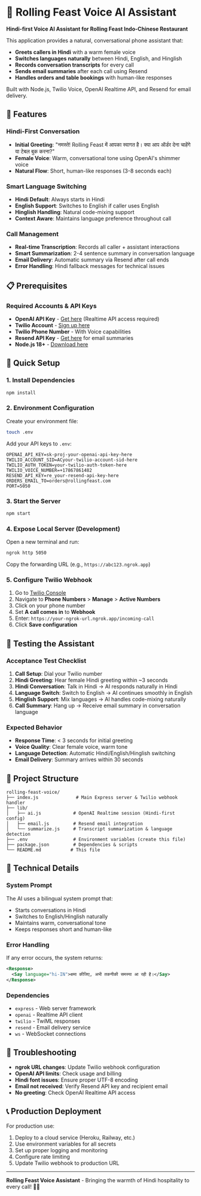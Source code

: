 # 🍜 Rolling Feast Voice AI Assistant

**Hindi-first Voice AI Assistant for Rolling Feast Indo-Chinese Restaurant**

This application provides a natural, conversational phone assistant that:
- **Greets callers in Hindi** with a warm female voice
- **Switches languages naturally** between Hindi, English, and Hinglish
- **Records conversation transcripts** for every call
- **Sends email summaries** after each call using Resend
- **Handles orders and table bookings** with human-like responses

Built with Node.js, Twilio Voice, OpenAI Realtime API, and Resend for email delivery.

## 🎯 Features

### Hindi-First Conversation
- **Initial Greeting**: "नमस्ते! Rolling Feast में आपका स्वागत है। क्या आप ऑर्डर देना चाहेंगे या टेबल बुक करना?"
- **Female Voice**: Warm, conversational tone using OpenAI's shimmer voice
- **Natural Flow**: Short, human-like responses (3-8 seconds each)

### Smart Language Switching
- **Hindi Default**: Always starts in Hindi
- **English Support**: Switches to English if caller uses English
- **Hinglish Handling**: Natural code-mixing support
- **Context Aware**: Maintains language preference throughout call

### Call Management
- **Real-time Transcription**: Records all caller + assistant interactions
- **Smart Summarization**: 2-4 sentence summary in conversation language
- **Email Delivery**: Automatic summary via Resend after call ends
- **Error Handling**: Hindi fallback messages for technical issues

## 📋 Prerequisites

### Required Accounts & API Keys
- **OpenAI API Key** - [Get here](https://platform.openai.com/) (Realtime API access required)
- **Twilio Account** - [Sign up here](https://www.twilio.com/try-twilio)
- **Twilio Phone Number** - With Voice capabilities
- **Resend API Key** - [Get here](https://resend.com/) for email summaries
- **Node.js 18+** - [Download here](https://nodejs.org/)

## 🚀 Quick Setup

### 1. Install Dependencies
```bash
npm install
```

### 2. Environment Configuration
Create your environment file:
```bash
touch .env
```

Add your API keys to `.env`:
```env
OPENAI_API_KEY=sk-proj-your-openai-api-key-here
TWILIO_ACCOUNT_SID=ACyour-twilio-account-sid-here
TWILIO_AUTH_TOKEN=your-twilio-auth-token-here
TWILIO_VOICE_NUMBER=+17867861482
RESEND_API_KEY=re_your-resend-api-key-here
ORDERS_EMAIL_TO=orders@rollingfeast.com
PORT=5050
```

### 3. Start the Server
```bash
npm start
```

### 4. Expose Local Server (Development)
Open a new terminal and run:
```bash
ngrok http 5050
```
Copy the forwarding URL (e.g., `https://abc123.ngrok.app`)

### 5. Configure Twilio Webhook
1. Go to [Twilio Console](https://console.twilio.com/)
2. Navigate to **Phone Numbers** > **Manage** > **Active Numbers**
3. Click on your phone number
4. Set **A call comes in** to **Webhook**
5. Enter: `https://your-ngrok-url.ngrok.app/incoming-call`
6. Click **Save configuration**

## 🧪 Testing the Assistant

### Acceptance Test Checklist
1. **Call Setup**: Dial your Twilio number
2. **Hindi Greeting**: Hear female Hindi greeting within ~3 seconds
3. **Hindi Conversation**: Talk in Hindi → AI responds naturally in Hindi
4. **Language Switch**: Switch to English → AI continues smoothly in English
5. **Hinglish Support**: Mix languages → AI handles code-mixing naturally
6. **Call Summary**: Hang up → Receive email summary in conversation language

### Expected Behavior
- **Response Time**: < 3 seconds for initial greeting
- **Voice Quality**: Clear female voice, warm tone
- **Language Detection**: Automatic Hindi/English/Hinglish switching
- **Email Delivery**: Summary arrives within 30 seconds

## 📁 Project Structure

```
rolling-feast-voice/
├── index.js              # Main Express server & Twilio webhook handler
├── lib/
│   ├── ai.js            # OpenAI Realtime session (Hindi-first config)
│   ├── email.js         # Resend email integration
│   └── summarize.js     # Transcript summarization & language detection
├── .env                 # Environment variables (create this file)
├── package.json         # Dependencies & scripts
└── README.md           # This file
```

## 🔧 Technical Details

### System Prompt
The AI uses a bilingual system prompt that:
- Starts conversations in Hindi
- Switches to English/Hinglish naturally
- Maintains warm, conversational tone
- Keeps responses short and human-like

### Error Handling
If any error occurs, the system returns:
```xml
<Response>
  <Say language="hi-IN">क्षमा कीजिए, अभी तकनीकी समस्या आ रही है।</Say>
</Response>
```

### Dependencies
- `express` - Web server framework
- `openai` - Realtime API client
- `twilio` - TwiML responses
- `resend` - Email delivery service
- `ws` - WebSocket connections

## 🚨 Troubleshooting

- **ngrok URL changes**: Update Twilio webhook configuration
- **OpenAI API limits**: Check usage and billing
- **Hindi font issues**: Ensure proper UTF-8 encoding
- **Email not received**: Verify Resend API key and recipient email
- **No greeting**: Check OpenAI Realtime API access

## 📞 Production Deployment

For production use:
1. Deploy to a cloud service (Heroku, Railway, etc.)
2. Use environment variables for all secrets
3. Set up proper logging and monitoring
4. Configure rate limiting
5. Update Twilio webhook to production URL

---

**Rolling Feast Voice Assistant** - Bringing the warmth of Hindi hospitality to every call! 🍜📞
